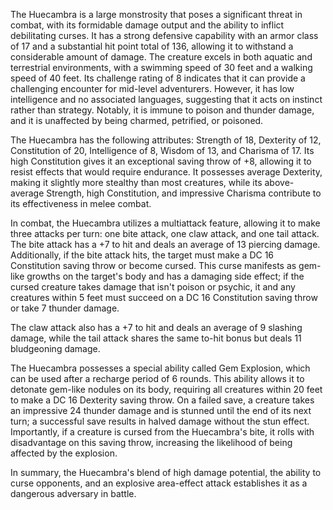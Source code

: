 The Huecambra is a large monstrosity that poses a significant threat in combat, with its formidable damage output and the ability to inflict debilitating curses. It has a strong defensive capability with an armor class of 17 and a substantial hit point total of 136, allowing it to withstand a considerable amount of damage. The creature excels in both aquatic and terrestrial environments, with a swimming speed of 30 feet and a walking speed of 40 feet. Its challenge rating of 8 indicates that it can provide a challenging encounter for mid-level adventurers. However, it has low intelligence and no associated languages, suggesting that it acts on instinct rather than strategy. Notably, it is immune to poison and thunder damage, and it is unaffected by being charmed, petrified, or poisoned.

The Huecambra has the following attributes: Strength of 18, Dexterity of 12, Constitution of 20, Intelligence of 8, Wisdom of 13, and Charisma of 17. Its high Constitution gives it an exceptional saving throw of +8, allowing it to resist effects that would require endurance. It possesses average Dexterity, making it slightly more stealthy than most creatures, while its above-average Strength, high Constitution, and impressive Charisma contribute to its effectiveness in melee combat.

In combat, the Huecambra utilizes a multiattack feature, allowing it to make three attacks per turn: one bite attack, one claw attack, and one tail attack. The bite attack has a +7 to hit and deals an average of 13 piercing damage. Additionally, if the bite attack hits, the target must make a DC 16 Constitution saving throw or become cursed. This curse manifests as gem-like growths on the target's body and has a damaging side effect; if the cursed creature takes damage that isn't poison or psychic, it and any creatures within 5 feet must succeed on a DC 16 Constitution saving throw or take 7 thunder damage.

The claw attack also has a +7 to hit and deals an average of 9 slashing damage, while the tail attack shares the same to-hit bonus but deals 11 bludgeoning damage. 

The Huecambra possesses a special ability called Gem Explosion, which can be used after a recharge period of 6 rounds. This ability allows it to detonate gem-like nodules on its body, requiring all creatures within 20 feet to make a DC 16 Dexterity saving throw. On a failed save, a creature takes an impressive 24 thunder damage and is stunned until the end of its next turn; a successful save results in halved damage without the stun effect. Importantly, if a creature is cursed from the Huecambra's bite, it rolls with disadvantage on this saving throw, increasing the likelihood of being affected by the explosion. 

In summary, the Huecambra's blend of high damage potential, the ability to curse opponents, and an explosive area-effect attack establishes it as a dangerous adversary in battle.